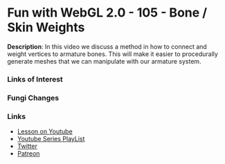 # Fun with WebGL 2.0 - 105 - Bone / Skin Weights
**Description**:
In this video we discuss a method in how to connect and weight vertices to armature bones. This will make it easier to procedurally generate meshes that we can manipulate with our armature system.


### Links of Interest


### Fungi Changes


### Links
* [Lesson on Youtube](https://youtu.be/x1cTyJq41rQ)
* [Youtube Series PlayList](https://www.youtube.com/playlist?list=PLMinhigDWz6emRKVkVIEAaePW7vtIkaIF)
* [Twitter](https://twitter.com/SketchpunkLabs)
* [Patreon](https://www.patreon.com/sketchpunk)